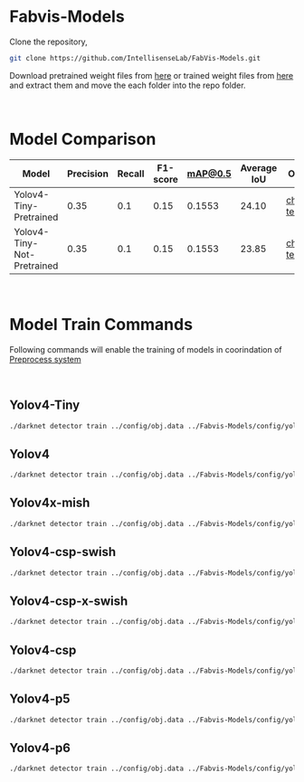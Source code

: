 # Fabvis-Models

Clone the repository,

```sh
git clone https://github.com/IntellisenseLab/FabVis-Models.git
```

Download pretrained weight files from [here](https://drive.google.com/drive/folders/1JVNd73yBYyc2zmSpT_0xdXGlFTm3Aj2i?usp=sharing) or trained weight files from [here](https://drive.google.com/drive/folders/1T1TOtBPdqAKvcSKPr4Ck1FthdLoPeb5Y?usp=sharing) and extract them and move the each folder into the repo folder.


<br>

# Model Comparison

| Model            | Precision   | Recall      | F1-score    | mAP@0.5     |  Average IoU | Output |
| ---------------- | ----------- |------------ |------------ |------------ |------------   | ---------- |
| Yolov4-Tiny-Pretrained      |  0.35       |  0.1        | 0.15        | 0.1553      | 24.10        |   [chart](trainOutput/tiny-pretrained-chart.png)  [terminal](trainOutput/tiny-pretrained-terminal.png)     |
| Yolov4-Tiny-Not-Pretrained      |  0.35       |  0.1        | 0.15        | 0.1553      | 23.85        |   [chart](trainOutput/tiny-no-pretrained-chart.png)  [terminal](trainOutput/tiny-no-pretrained-terminal.png)     |

<br>

# Model Train Commands

Following commands will enable the training of models in coorindation of [Preprocess system](https://github.com/IntellisenseLab/FabVis-RD-Preprocess)

<br>

## Yolov4-Tiny

```sh
./darknet detector train ../config/obj.data ../Fabvis-Models/config/yolov4-tiny.cfg ../Fabvis-Models/preTrainedWeights/yolov4-tiny.conv.29 -dont_show -mjpeg_port 8090 -map
```

## Yolov4

```sh
./darknet detector train ../config/obj.data ../Fabvis-Models/config/yolov4.cfg ../Fabvis-Models/preTrainedWeights/yolov4.conv.137 -dont_show -mjpeg_port 8090 -map
```

## Yolov4x-mish

```sh
./darknet detector train ../config/obj.data ../Fabvis-Models/config/yolov4x-mish.cfg ../Fabvis-Models/preTrainedWeights/yolov4x-mish.conv.166 -dont_show -mjpeg_port 8090 -map
```

## Yolov4-csp-swish

```sh
./darknet detector train ../config/obj.data ../Fabvis-Models/config/yolov4-csp-swish.cfg ../Fabvis-Models/preTrainedWeights/yolov4-csp-swish.conv.164 -dont_show -mjpeg_port 8090 -map
```

## Yolov4-csp-x-swish

```sh
./darknet detector train ../config/obj.data ../Fabvis-Models/config/yolov4-csp-x-swish.cfg ../Fabvis-Models/preTrainedWeights/yolov4-csp-x-swish.conv.192 -dont_show -mjpeg_port 8090 -map
```

## Yolov4-csp

```sh
./darknet detector train ../config/obj.data ../Fabvis-Models/config/yolov4-csp.cfg ../Fabvis-Models/preTrainedWeights/yolov4-csp.conv.142 -dont_show -mjpeg_port 8090 -map
```

## Yolov4-p5

```sh
./darknet detector train ../config/obj.data ../Fabvis-Models/config/yolov4-p5.cfg ../Fabvis-Models/preTrainedWeights/yolov4-p5.conv.232 -dont_show -mjpeg_port 8090 -map
```

## Yolov4-p6

```sh
./darknet detector train ../config/obj.data ../Fabvis-Models/config/yolov4-tiny.cfg ../Fabvis-Models/preTrainedWeights/yolov4-p6.conv.289 -dont_show -mjpeg_port 8090 -map
```